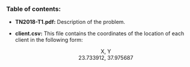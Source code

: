 ### Table of contents:

- __TN2018-T1.pdf:__ Description of the problem.

- __client.csv:__ This file contains the coordinates of the location of each client in the following form:

  <center> X, Y</center>

  <center> 23.733912, 37.975687</center>




